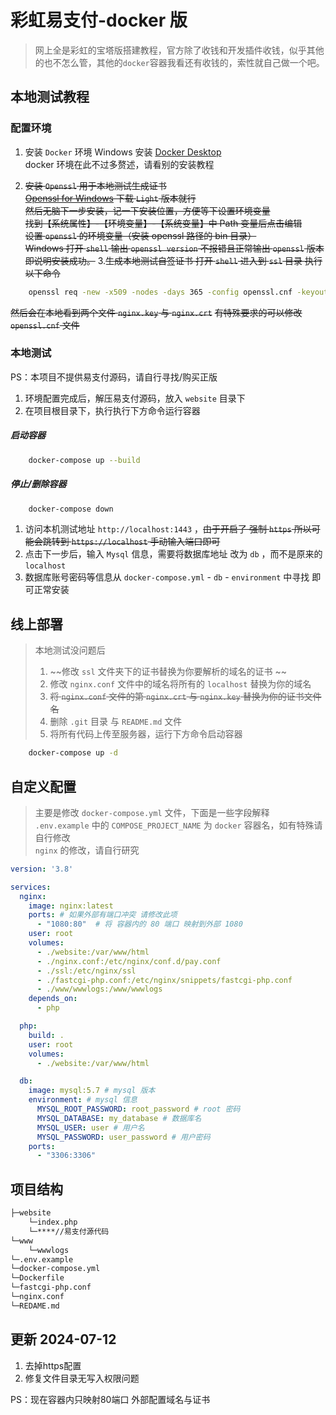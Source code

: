 # 彩虹易支付-docker 版

> 网上全是彩虹的宝塔版搭建教程，官方除了收钱和开发插件收钱，似乎其他的也不怎么管，其他的`docker`容器我看还有收钱的，索性就自己做一个吧。  


## 本地测试教程

### 配置环境

1. 安装 `Docker` 环境 Windows 安装 [Docker Desktop](https://www.docker.com/products/docker-desktop/)  
  docker 环境在此不过多赘述，请看别的安装教程

2. ~~安装 `Openssl` 用于本地测试生成证书  
[Openssl for Windows](http://slproweb.com/products/Win32OpenSSL.html) 下载 `Light` 版本就行  
然后无脑下一步安装，记一下安装位置，方便等下设置环境变量  
找到【系统属性】-【环境变量】-【系统变量】中 Path 变量后点击编辑  
设置 `openssl` 的环境变量（安装 openssl 路径的 bin 目录）  
Windows 打开 `shell` 输出 `openssl version` 不报错且正常输出 `openssl` 版本即说明安装成功。~~
3.~~生成本地测试自签证书
打开 `shell` 进入到 `ssl` 目录 执行以下命令~~
```sh
    openssl req -new -x509 -nodes -days 365 -config openssl.cnf -keyout nginx.key -out nginx.crt
```
~~然后会在本地看到两个文件 `nginx.key` 与 `nginx.crt`~~
~~有特殊要求的可以修改 `openssl.cnf` 文件~~

### 本地测试

PS：本项目不提供易支付源码，请自行寻找/购买正版

1. 环境配置完成后，解压易支付源码，放入 `website` 目录下
2. 在项目根目录下，执行执行下方命令运行容器

##### 启动容器
```sh
    docker-compose up --build
```

##### 停止/删除容器
```sh
    docker-compose down
```

 1. 访问本机测试地址 `http://localhost:1443` ，~~由于开启了 强制 `https` 所以可能会跳转到 `https://localhost` 手动输入端口即可~~
 2. 点击下一步后，输入 `Mysql` 信息，需要将数据库地址 改为 `db` ，而不是原来的  `localhost`
 3. 数据库账号密码等信息从 `docker-compose.yml` - `db` - `environment` 中寻找 即可正常安装


## 线上部署

> 本地测试没问题后  
> 1. ~~修改 `ssl` 文件夹下的证书替换为你要解析的域名的证书  ~~
> 2. 修改 `nginx.conf` 文件中的域名将所有的 `localhost` 替换为你的域名  
> 3. ~~将 `nginx.conf` 文件的第 `nginx.crt` 与 `nginx.key` 替换为你的证书文件名~~  
> 4. 删除 `.git` 目录 与 `README.md` 文件  
> 5. 将所有代码上传至服务器，运行下方命令启动容器

```sh
    docker-compose up -d
```


## 自定义配置

> 主要是修改 `docker-compose.yml` 文件，下面是一些字段解释   
> `.env.example` 中的 `COMPOSE_PROJECT_NAME` 为 `docker` 容器名，如有特殊请自行修改  
> `nginx` 的修改，请自行研究


```yml
version: '3.8'

services:
  nginx:
    image: nginx:latest
    ports: # 如果外部有端口冲突 请修改此项
      - "1080:80"  # 将 容器内的 80 端口 映射到外部 1080
    user: root
    volumes:
      - ./website:/var/www/html
      - ./nginx.conf:/etc/nginx/conf.d/pay.conf
      - ./ssl:/etc/nginx/ssl
      - ./fastcgi-php.conf:/etc/nginx/snippets/fastcgi-php.conf
      - ./www/wwwlogs:/www/wwwlogs
    depends_on:
      - php

  php:
    build: .
    user: root
    volumes:
      - ./website:/var/www/html

  db:
    image: mysql:5.7 # mysql 版本
    environment: # mysql 信息
      MYSQL_ROOT_PASSWORD: root_password # root 密码
      MYSQL_DATABASE: my_database # 数据库名
      MYSQL_USER: user # 用户名
      MYSQL_PASSWORD: user_password # 用户密码
    ports:
      - "3306:3306"
```


## 项目结构
```sh
├─website
    └─index.php
    └─****//易支付源代码
└─www
    └─wwwlogs
└─.env.example
└─docker-compose.yml
└─Dockerfile
└─fastcgi-php.conf
└─nginx.conf
└─REDAME.md
```


## 更新 2024-07-12

1. 去掉https配置
2. 修复文件目录无写入权限问题

PS：现在容器内只映射80端口 外部配置域名与证书